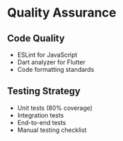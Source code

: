 # Quality Assurance

## Code Quality
- ESLint for JavaScript
- Dart analyzer for Flutter
- Code formatting standards

## Testing Strategy
- Unit tests (80% coverage)
- Integration tests
- End-to-end tests
- Manual testing checklist

